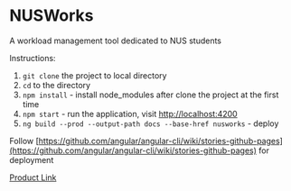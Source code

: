 # NUSWorks

A workload management tool dedicated to NUS students

Instructions:
1. `git clone` the project to local directory
2. `cd` to the directory
3. `npm install` - install node_modules after clone the project at the first time
4. `npm start` - run the application, visit [http://localhost:4200](http://localhost:4200)
5. `ng build --prod --output-path docs --base-href nusworks` - deploy

Follow [https://github.com/angular/angular-cli/wiki/stories-github-pages](https://github.com/angular/angular-cli/wiki/stories-github-pages) for deployment

[Product Link](https://livian1107.github.io/NUSWorks/)
